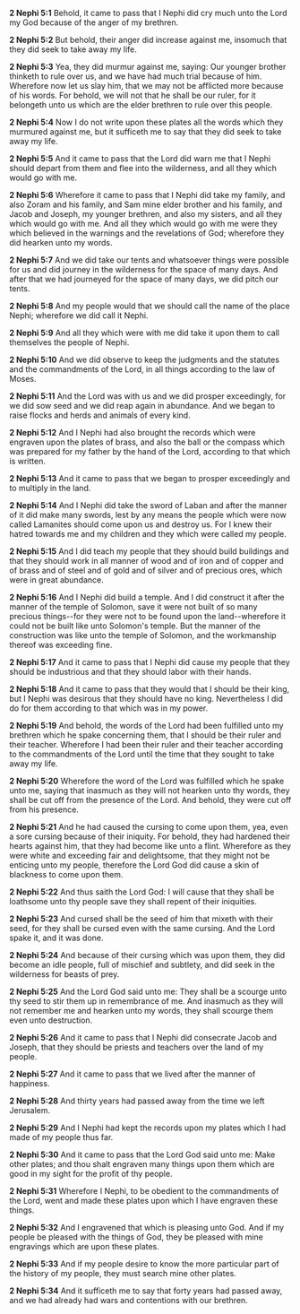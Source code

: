 **2 Nephi 5:1** Behold, it came to pass that I Nephi did cry much unto the Lord my God because of the anger of my brethren.

**2 Nephi 5:2** But behold, their anger did increase against me, insomuch that they did seek to take away my life.

**2 Nephi 5:3** Yea, they did murmur against me, saying: Our younger brother thinketh to rule over us, and we have had much trial because of him. Wherefore now let us slay him, that we may not be afflicted more because of his words. For behold, we will not that he shall be our ruler, for it belongeth unto us which are the elder brethren to rule over this people.

**2 Nephi 5:4** Now I do not write upon these plates all the words which they murmured against me, but it sufficeth me to say that they did seek to take away my life.

**2 Nephi 5:5** And it came to pass that the Lord did warn me that I Nephi should depart from them and flee into the wilderness, and all they which would go with me.

**2 Nephi 5:6** Wherefore it came to pass that I Nephi did take my family, and also Zoram and his family, and Sam mine elder brother and his family, and Jacob and Joseph, my younger brethren, and also my sisters, and all they which would go with me. And all they which would go with me were they which believed in the warnings and the revelations of God; wherefore they did hearken unto my words.

**2 Nephi 5:7** And we did take our tents and whatsoever things were possible for us and did journey in the wilderness for the space of many days. And after that we had journeyed for the space of many days, we did pitch our tents.

**2 Nephi 5:8** And my people would that we should call the name of the place Nephi; wherefore we did call it Nephi.

**2 Nephi 5:9** And all they which were with me did take it upon them to call themselves the people of Nephi.

**2 Nephi 5:10** And we did observe to keep the judgments and the statutes and the commandments of the Lord, in all things according to the law of Moses.

**2 Nephi 5:11** And the Lord was with us and we did prosper exceedingly, for we did sow seed and we did reap again in abundance. And we began to raise flocks and herds and animals of every kind.

**2 Nephi 5:12** And I Nephi had also brought the records which were engraven upon the plates of brass, and also the ball or the compass which was prepared for my father by the hand of the Lord, according to that which is written.

**2 Nephi 5:13** And it came to pass that we began to prosper exceedingly and to multiply in the land.

**2 Nephi 5:14** And I Nephi did take the sword of Laban and after the manner of it did make many swords, lest by any means the people which were now called Lamanites should come upon us and destroy us. For I knew their hatred towards me and my children and they which were called my people.

**2 Nephi 5:15** And I did teach my people that they should build buildings and that they should work in all manner of wood and of iron and of copper and of brass and of steel and of gold and of silver and of precious ores, which were in great abundance.

**2 Nephi 5:16** And I Nephi did build a temple. And I did construct it after the manner of the temple of Solomon, save it were not built of so many precious things--for they were not to be found upon the land--wherefore it could not be built like unto Solomon's temple. But the manner of the construction was like unto the temple of Solomon, and the workmanship thereof was exceeding fine.

**2 Nephi 5:17** And it came to pass that I Nephi did cause my people that they should be industrious and that they should labor with their hands.

**2 Nephi 5:18** And it came to pass that they would that I should be their king, but I Nephi was desirous that they should have no king. Nevertheless I did do for them according to that which was in my power.

**2 Nephi 5:19** And behold, the words of the Lord had been fulfilled unto my brethren which he spake concerning them, that I should be their ruler and their teacher. Wherefore I had been their ruler and their teacher according to the commandments of the Lord until the time that they sought to take away my life.

**2 Nephi 5:20** Wherefore the word of the Lord was fulfilled which he spake unto me, saying that inasmuch as they will not hearken unto thy words, they shall be cut off from the presence of the Lord. And behold, they were cut off from his presence.

**2 Nephi 5:21** And he had caused the cursing to come upon them, yea, even a sore cursing because of their iniquity. For behold, they had hardened their hearts against him, that they had become like unto a flint. Wherefore as they were white and exceeding fair and delightsome, that they might not be enticing unto my people, therefore the Lord God did cause a skin of blackness to come upon them.

**2 Nephi 5:22** And thus saith the Lord God: I will cause that they shall be loathsome unto thy people save they shall repent of their iniquities.

**2 Nephi 5:23** And cursed shall be the seed of him that mixeth with their seed, for they shall be cursed even with the same cursing. And the Lord spake it, and it was done.

**2 Nephi 5:24** And because of their cursing which was upon them, they did become an idle people, full of mischief and subtlety, and did seek in the wilderness for beasts of prey.

**2 Nephi 5:25** And the Lord God said unto me: They shall be a scourge unto thy seed to stir them up in remembrance of me. And inasmuch as they will not remember me and hearken unto my words, they shall scourge them even unto destruction.

**2 Nephi 5:26** And it came to pass that I Nephi did consecrate Jacob and Joseph, that they should be priests and teachers over the land of my people.

**2 Nephi 5:27** And it came to pass that we lived after the manner of happiness.

**2 Nephi 5:28** And thirty years had passed away from the time we left Jerusalem.

**2 Nephi 5:29** And I Nephi had kept the records upon my plates which I had made of my people thus far.

**2 Nephi 5:30** And it came to pass that the Lord God said unto me: Make other plates; and thou shalt engraven many things upon them which are good in my sight for the profit of thy people.

**2 Nephi 5:31** Wherefore I Nephi, to be obedient to the commandments of the Lord, went and made these plates upon which I have engraven these things.

**2 Nephi 5:32** And I engravened that which is pleasing unto God. And if my people be pleased with the things of God, they be pleased with mine engravings which are upon these plates.

**2 Nephi 5:33** And if my people desire to know the more particular part of the history of my people, they must search mine other plates.

**2 Nephi 5:34** And it sufficeth me to say that forty years had passed away, and we had already had wars and contentions with our brethren.

